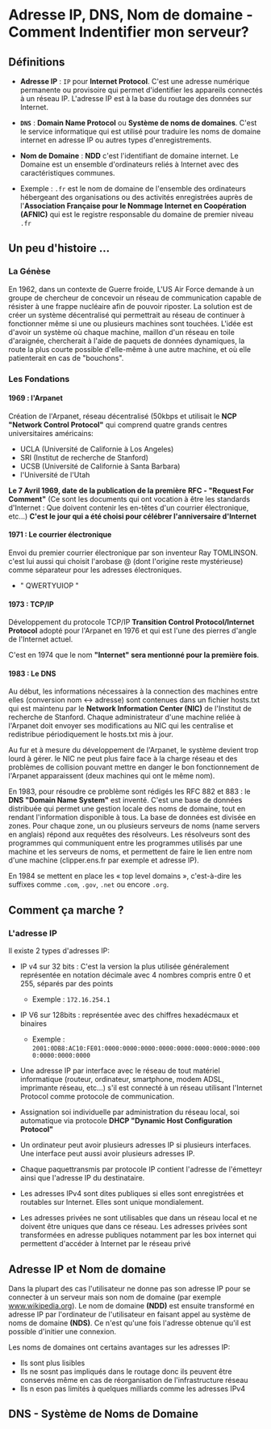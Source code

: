 # Adresse IP, DNS, Nom de domaine - Comment Indentifier mon serveur?

## Définitions

* **Adresse IP** : `IP` pour **Internet Protocol**. C'est une adresse numérique permanente ou provisoire qui permet d'identifier les appareils connectés à un réseau IP. L'adresse IP est à la base du routage des données sur Internet.

* **`DNS`** : **Domain Name Protocol** ou **Système de noms de domaines**. C'est le service informatique qui est utilisé pour traduire les noms de domaine internet en adresse IP ou autres types d'enregistrements.

* **Nom de Domaine** : **NDD** c'est l'identifiant de domaine internet. Le Domaine est un ensemble d'ordinateurs reliés à Internet avec des caractéristiques communes.

- Exemple : `.fr` est le nom de domaine de l'ensemble des ordinateurs hébergeant des organisations ou des activités enregistrées auprès de l'**Association Française pour le Nommage Internet en Coopération (AFNIC)** qui est le registre responsable du domaine de premier niveau `.fr`


## Un peu d'histoire ...

### La Génèse
En 1962, dans un contexte de Guerre froide, L'US Air Force demande à un groupe de chercheur de concevoir un réseau de communication capable de résister à une frappe nucléaire afin de pouvoir riposter.
La solution est de créer un système décentralisé qui permettrait au réseau de continuer à fonctionner même si une ou plusieurs machines sont touchées. L'idée est d'avoir un système où chaque machine, maillon d'un réseau en toile d'araignée, chercherait à l'aide de paquets de données dynamiques, la route la plus courte possible d'elle-même à une autre machine, et où elle patienterait en cas de "bouchons".

### Les Fondations

#### 1969 : l'Arpanet

Création de l'Arpanet, réseau décentralisé (50kbps et utilisait le **NCP "Network Control Protocol"** qui comprend quatre grands centres universitaires américains:

* UCLA (Université de Californie à Los Angeles)
* SRI (Institut de recherche de Stanford)
* UCSB (Université de Californie à Santa Barbara)
* l'Université de l'Utah

**Le 7 Avril 1969, date de la publication de la première** **RFC - "Request For Comment"** (Ce sont les documents qui ont vocation à être les standards d'Internet : Que doivent contenir les en-têtes d'un courrier électronique, etc...) 
**C'est le jour qui a été choisi pour célébrer l'anniversaire d'Internet**

#### 1971 : Le courrier électronique

Envoi du premier courrier électronique par son inventeur Ray TOMLINSON. c'est lui aussi qui choisit l'arobase @ (dont l'origine reste mystérieuse) comme séparateur pour les adresses électroniques.

* " QWERTYUIOP "

#### 1973 : TCP/IP

Développement du protocole TCP/IP **Transition Control Protocol/Internet Protocol** adopté pour l'Arpanet en 1976 et qui est l'une des pierres d'angle de l'Internet actuel.

C'est en 1974 que le nom **"Internet" sera mentionné pour la première fois**.

#### 1983 : Le DNS

Au début, les informations nécessaires à la connection des machines entre elles (conversion nom <-> adresse) sont contenues dans un fichier hosts.txt qui est maintenu par le **Network Information Center (NIC)** de l'Institut de recherche de Stanford. Chaque administrateur d'une machine reliée à l'Arpanet doit envoyer ses modifications au NIC qui les centralise et redistribue périodiquement le hosts.txt mis à jour.

Au fur et à mesure du développement de l'Arpanet, le système devient trop lourd à gérer. le NIC ne peut plus faire face à la charge réseau et des problèmes de collision pouvant mettre en danger le bon fonctionnement de l'Arpanet apparaissent (deux machines qui ont le même nom).

En 1983, pour résoudre ce problème sont rédigés les RFC 882 et 883 : le **DNS "Domain Name System"** est inventé. C'est une base de données distribuée qui permet une gestion locale des noms de domaine, tout en rendant l'information disponible à tous. La base de données est divisée en zones. Pour chaque zone, un ou plusieurs serveurs de noms (name servers en anglais) répond aux requêtes des résolveurs. Les résolveurs sont des programmes qui communiquent entre les programmes utilisés par une machine et les serveurs de noms, et permettent de faire le lien entre nom d'une machine (clipper.ens.fr par exemple et adresse IP).

En 1984 se mettent en place les « top level domains », c'est-à-dire les suffixes comme `.com`, `.gov`, `.net` ou encore `.org`. 

## Comment ça marche ?

### L'adresse IP

Il existe 2 types d'adresses IP:
* IP v4 sur 32 bits : C'est la version la plus utilisée généralement représentée en notation décimale avec 4 nombres compris entre 0 et 255, séparés par des points
	- Exemple : `172.16.254.1`

* IP V6 sur 128bits : représentée avec des chiffres hexadécmaux et binaires
	- Exemple : `2001:0DB8:AC10:FE01:0000:0000:0000:0000:0000:0000:0000:0000:0000:0000:0000:0000`


* Une adresse IP par interface avec le réseau de tout matériel informatique (routeur, ordinateur, smartphone, modem ADSL, imprimante réseau, etc...) s'il est connecté à un réseau utilisant l'Internet Protocol comme protocole de communication.

* Assignation soi individuelle par administration du réseau local, soi automatique via protocole **DHCP "Dynamic Host Configuration Protocol"**

* Un ordinateur peut avoir plusieurs adresses IP si plusieurs interfaces. Une interface peut aussi avoir plusieurs adresses IP.

* Chaque paquettransmis par protocole IP contient l'adresse de l'émetteyr ainsi que l'adresse IP du destinataire.

* Les adresses IPv4 sont dites publiques si elles sont enregistrées et routables sur Internet. Elles sont unique mondialement.

* Les adresses privées ne sont utilisables que dans un réseau local et ne doivent être uniques que dans ce réseau. Les adresses privées sont transformées en adresse publiques notamment par les box internet qui permettent d'accéder à Internet par le réseau privé

## Adresse IP et Nom de domaine

Dans la plupart des cas l'utilisateur ne donne pas son adresse IP pour se connecter à un serveur mais son nom de domaine (par exemple www.wikipedia.org). Le nom de domaine **(NDD)** est ensuite transformé en adresse IP par l'ordinateur de l'utilisateur en faisant appel au système de noms de domaine **(NDS)**. Ce n'est qu'une fois l'adresse obtenue qu'il est possible d'initier une connexion. 

Les noms de domaines ont certains avantages sur les adresses IP:
* Ils sont plus lisibles
* Ils ne sosnt pas impliqués dans le routage donc ils peuvent être conservés même en cas de réorganisation de l'infrastructure réseau
* Ils n eson pas limités à quelques milliards comme les adresses IPv4

## DNS - Système de Noms de Domaine




















